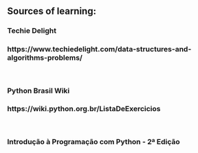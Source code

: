 ## Sources of learning:

### Techie Delight

<h3>https://www.techiedelight.com/data-structures-and-algorithms-problems/</h3>

<br>

### Python Brasil Wiki

<h3>https://wiki.python.org.br/ListaDeExercicios</h3>

<br>

### Introdução à Programação com Python - 2ª Edição
